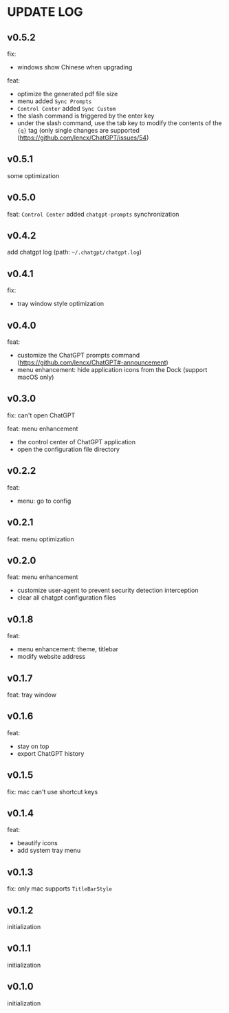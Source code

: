 # UPDATE LOG

## v0.5.2

fix:
- windows show Chinese when upgrading

feat:
- optimize the generated pdf file size
- menu added `Sync Prompts`
- `Control Center` added `Sync Custom`
- the slash command is triggered by the enter key
- under the slash command, use the tab key to modify the contents of the `{q}` tag (only single changes are supported (https://github.com/lencx/ChatGPT/issues/54)

## v0.5.1

some optimization

## v0.5.0

feat: `Control Center` added `chatgpt-prompts` synchronization

## v0.4.2

add chatgpt log (path: `~/.chatgpt/chatgpt.log`)

## v0.4.1

fix:
- tray window style optimization

## v0.4.0

feat:
- customize the ChatGPT prompts command (https://github.com/lencx/ChatGPT#-announcement)
- menu enhancement: hide application icons from the Dock (support macOS only)

## v0.3.0

fix: can't open ChatGPT

feat: menu enhancement
- the control center of ChatGPT application
- open the configuration file directory

## v0.2.2

feat:
- menu: go to config

## v0.2.1

feat: menu optimization

## v0.2.0

feat: menu enhancement
- customize user-agent to prevent security detection interception
- clear all chatgpt configuration files

## v0.1.8

feat:
- menu enhancement: theme, titlebar
- modify website address

## v0.1.7

feat: tray window

## v0.1.6

feat:
- stay on top
- export ChatGPT history

## v0.1.5

fix: mac can't use shortcut keys

## v0.1.4

feat:
- beautify icons
- add system tray menu

## v0.1.3

fix: only mac supports `TitleBarStyle`

## v0.1.2

initialization

## v0.1.1

initialization

## v0.1.0

initialization
